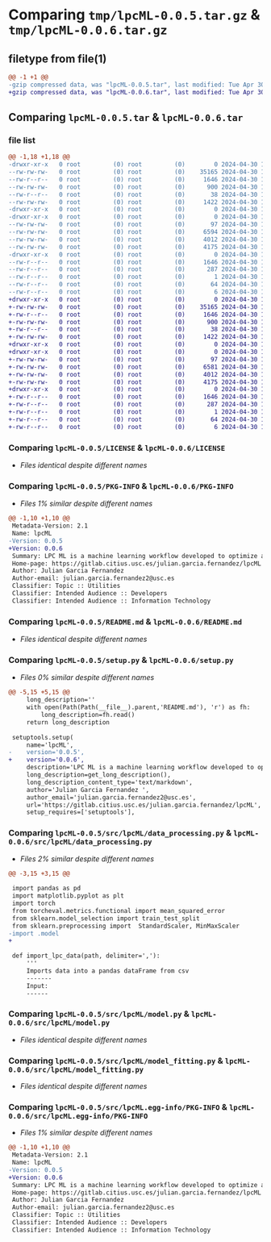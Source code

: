 # Comparing `tmp/lpcML-0.0.5.tar.gz` & `tmp/lpcML-0.0.6.tar.gz`

## filetype from file(1)

```diff
@@ -1 +1 @@
-gzip compressed data, was "lpcML-0.0.5.tar", last modified: Tue Apr 30 10:00:41 2024, max compression
+gzip compressed data, was "lpcML-0.0.6.tar", last modified: Tue Apr 30 10:05:28 2024, max compression
```

## Comparing `lpcML-0.0.5.tar` & `lpcML-0.0.6.tar`

### file list

```diff
@@ -1,18 +1,18 @@
-drwxr-xr-x   0 root         (0) root         (0)        0 2024-04-30 10:00:41.653283 lpcML-0.0.5/
--rw-rw-rw-   0 root         (0) root         (0)    35165 2024-04-30 10:00:28.000000 lpcML-0.0.5/LICENSE
--rw-r--r--   0 root         (0) root         (0)     1646 2024-04-30 10:00:41.653283 lpcML-0.0.5/PKG-INFO
--rw-rw-rw-   0 root         (0) root         (0)      900 2024-04-30 10:00:28.000000 lpcML-0.0.5/README.md
--rw-r--r--   0 root         (0) root         (0)       38 2024-04-30 10:00:41.653283 lpcML-0.0.5/setup.cfg
--rw-rw-rw-   0 root         (0) root         (0)     1422 2024-04-30 10:00:28.000000 lpcML-0.0.5/setup.py
-drwxr-xr-x   0 root         (0) root         (0)        0 2024-04-30 10:00:41.649283 lpcML-0.0.5/src/
-drwxr-xr-x   0 root         (0) root         (0)        0 2024-04-30 10:00:41.653283 lpcML-0.0.5/src/lpcML/
--rw-rw-rw-   0 root         (0) root         (0)       97 2024-04-30 10:00:28.000000 lpcML-0.0.5/src/lpcML/__init__.py
--rw-rw-rw-   0 root         (0) root         (0)     6594 2024-04-30 10:00:28.000000 lpcML-0.0.5/src/lpcML/data_processing.py
--rw-rw-rw-   0 root         (0) root         (0)     4012 2024-04-30 10:00:28.000000 lpcML-0.0.5/src/lpcML/model.py
--rw-rw-rw-   0 root         (0) root         (0)     4175 2024-04-30 10:00:28.000000 lpcML-0.0.5/src/lpcML/model_fitting.py
-drwxr-xr-x   0 root         (0) root         (0)        0 2024-04-30 10:00:41.653283 lpcML-0.0.5/src/lpcML.egg-info/
--rw-r--r--   0 root         (0) root         (0)     1646 2024-04-30 10:00:41.000000 lpcML-0.0.5/src/lpcML.egg-info/PKG-INFO
--rw-r--r--   0 root         (0) root         (0)      287 2024-04-30 10:00:41.000000 lpcML-0.0.5/src/lpcML.egg-info/SOURCES.txt
--rw-r--r--   0 root         (0) root         (0)        1 2024-04-30 10:00:41.000000 lpcML-0.0.5/src/lpcML.egg-info/dependency_links.txt
--rw-r--r--   0 root         (0) root         (0)       64 2024-04-30 10:00:41.000000 lpcML-0.0.5/src/lpcML.egg-info/requires.txt
--rw-r--r--   0 root         (0) root         (0)        6 2024-04-30 10:00:41.000000 lpcML-0.0.5/src/lpcML.egg-info/top_level.txt
+drwxr-xr-x   0 root         (0) root         (0)        0 2024-04-30 10:05:28.765441 lpcML-0.0.6/
+-rw-rw-rw-   0 root         (0) root         (0)    35165 2024-04-30 10:05:16.000000 lpcML-0.0.6/LICENSE
+-rw-r--r--   0 root         (0) root         (0)     1646 2024-04-30 10:05:28.765441 lpcML-0.0.6/PKG-INFO
+-rw-rw-rw-   0 root         (0) root         (0)      900 2024-04-30 10:05:16.000000 lpcML-0.0.6/README.md
+-rw-r--r--   0 root         (0) root         (0)       38 2024-04-30 10:05:28.765441 lpcML-0.0.6/setup.cfg
+-rw-rw-rw-   0 root         (0) root         (0)     1422 2024-04-30 10:05:16.000000 lpcML-0.0.6/setup.py
+drwxr-xr-x   0 root         (0) root         (0)        0 2024-04-30 10:05:28.761441 lpcML-0.0.6/src/
+drwxr-xr-x   0 root         (0) root         (0)        0 2024-04-30 10:05:28.765441 lpcML-0.0.6/src/lpcML/
+-rw-rw-rw-   0 root         (0) root         (0)       97 2024-04-30 10:05:16.000000 lpcML-0.0.6/src/lpcML/__init__.py
+-rw-rw-rw-   0 root         (0) root         (0)     6581 2024-04-30 10:05:16.000000 lpcML-0.0.6/src/lpcML/data_processing.py
+-rw-rw-rw-   0 root         (0) root         (0)     4012 2024-04-30 10:05:16.000000 lpcML-0.0.6/src/lpcML/model.py
+-rw-rw-rw-   0 root         (0) root         (0)     4175 2024-04-30 10:05:16.000000 lpcML-0.0.6/src/lpcML/model_fitting.py
+drwxr-xr-x   0 root         (0) root         (0)        0 2024-04-30 10:05:28.765441 lpcML-0.0.6/src/lpcML.egg-info/
+-rw-r--r--   0 root         (0) root         (0)     1646 2024-04-30 10:05:28.000000 lpcML-0.0.6/src/lpcML.egg-info/PKG-INFO
+-rw-r--r--   0 root         (0) root         (0)      287 2024-04-30 10:05:28.000000 lpcML-0.0.6/src/lpcML.egg-info/SOURCES.txt
+-rw-r--r--   0 root         (0) root         (0)        1 2024-04-30 10:05:28.000000 lpcML-0.0.6/src/lpcML.egg-info/dependency_links.txt
+-rw-r--r--   0 root         (0) root         (0)       64 2024-04-30 10:05:28.000000 lpcML-0.0.6/src/lpcML.egg-info/requires.txt
+-rw-r--r--   0 root         (0) root         (0)        6 2024-04-30 10:05:28.000000 lpcML-0.0.6/src/lpcML.egg-info/top_level.txt
```

### Comparing `lpcML-0.0.5/LICENSE` & `lpcML-0.0.6/LICENSE`

 * *Files identical despite different names*

### Comparing `lpcML-0.0.5/PKG-INFO` & `lpcML-0.0.6/PKG-INFO`

 * *Files 1% similar despite different names*

```diff
@@ -1,10 +1,10 @@
 Metadata-Version: 2.1
 Name: lpcML
-Version: 0.0.5
+Version: 0.0.6
 Summary: LPC ML is a machine learning workflow developed to optimize and analyze the impact of different design parameters on laser power converters (LPCs) solar cells
 Home-page: https://gitlab.citius.usc.es/julian.garcia.fernandez/lpcML
 Author: Julian Garcia Fernandez 
 Author-email: julian.garcia.fernandez2@usc.es
 Classifier: Topic :: Utilities
 Classifier: Intended Audience :: Developers
 Classifier: Intended Audience :: Information Technology
```

### Comparing `lpcML-0.0.5/README.md` & `lpcML-0.0.6/README.md`

 * *Files identical despite different names*

### Comparing `lpcML-0.0.5/setup.py` & `lpcML-0.0.6/setup.py`

 * *Files 0% similar despite different names*

```diff
@@ -5,15 +5,15 @@
     long_description=''
     with open(Path(Path(__file__).parent,'README.md'), 'r') as fh:
         long_description=fh.read()
     return long_description
 
 setuptools.setup(
     name='lpcML',
-    version='0.0.5',
+    version='0.0.6',
     description='LPC ML is a machine learning workflow developed to optimize and analyze the impact of different design parameters on laser power converters (LPCs) solar cells',
     long_description=get_long_description(),
     long_description_content_type='text/markdown',
     author='Julian Garcia Fernandez ',
     author_email='julian.garcia.fernandez2@usc.es',
     url='https://gitlab.citius.usc.es/julian.garcia.fernandez/lpcML',
     setup_requires=['setuptools'],
```

### Comparing `lpcML-0.0.5/src/lpcML/data_processing.py` & `lpcML-0.0.6/src/lpcML/data_processing.py`

 * *Files 2% similar despite different names*

```diff
@@ -3,15 +3,15 @@
 
 import pandas as pd 
 import matplotlib.pyplot as plt
 import torch
 from torcheval.metrics.functional import mean_squared_error
 from sklearn.model_selection import train_test_split
 from sklearn.preprocessing import  StandardScaler, MinMaxScaler
-import .model
+
 
 def import_lpc_data(path, delimiter=','):
     '''
     Imports data into a pandas dataFrame from csv
     -------
     Input:
     ------
```

### Comparing `lpcML-0.0.5/src/lpcML/model.py` & `lpcML-0.0.6/src/lpcML/model.py`

 * *Files identical despite different names*

### Comparing `lpcML-0.0.5/src/lpcML/model_fitting.py` & `lpcML-0.0.6/src/lpcML/model_fitting.py`

 * *Files identical despite different names*

### Comparing `lpcML-0.0.5/src/lpcML.egg-info/PKG-INFO` & `lpcML-0.0.6/src/lpcML.egg-info/PKG-INFO`

 * *Files 1% similar despite different names*

```diff
@@ -1,10 +1,10 @@
 Metadata-Version: 2.1
 Name: lpcML
-Version: 0.0.5
+Version: 0.0.6
 Summary: LPC ML is a machine learning workflow developed to optimize and analyze the impact of different design parameters on laser power converters (LPCs) solar cells
 Home-page: https://gitlab.citius.usc.es/julian.garcia.fernandez/lpcML
 Author: Julian Garcia Fernandez 
 Author-email: julian.garcia.fernandez2@usc.es
 Classifier: Topic :: Utilities
 Classifier: Intended Audience :: Developers
 Classifier: Intended Audience :: Information Technology
```

